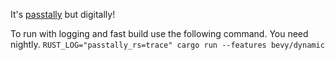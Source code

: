 It's [passtally](https://www.dropbox.com/s/gshcsejtgyp0aln/passtally_rules_en_201805.pdf?dl=0) but digitally!

To run with logging and fast build use the following command. You need nightly.
`RUST_LOG="passtally_rs=trace" cargo run --features bevy/dynamic`